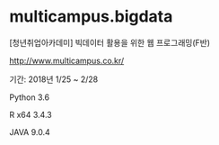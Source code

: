 # multicampus.bigdata
[청년취업아카데미] 빅데이터 활용을 위한 웹 프로그래밍(F반)

http://www.multicampus.co.kr/

기간: 2018년 1/25 ~ 2/28

Python 3.6

R x64 3.4.3

JAVA 9.0.4

